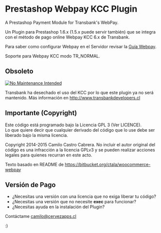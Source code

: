 Prestashop Webpay KCC Plugin
=================

A Prestashop Payment Module for Transbank's WebPay.

Un Plugin para Prestashop 1.6.x (1.5.x puede servir también)
que se integra con el método de pago online Webpay KCC 6.x de Transbank.

Para saber como configurar Webpay en el Servidor revisar la [Guía Webpay](https://github.com/clsource/guia-webpay).


Soporte para Webpay KCC modo TR_NORMAL.

## Obsoleto
[![No Maintenance Intended](http://unmaintained.tech/badge.svg)](http://unmaintained.tech/)

Transbank ha desechado el uso del KCC por lo que este plugin ya no será mantenido.
Más información en http://www.transbankdevelopers.cl

## Importante (Copyright)
Este código está programado bajo la Licencia GPL 3 (Ver LICENCE).  
Lo que quiere decir que cualquier derivado del código que lo use debe ser liberado bajo la misma licencia.

Copyright 2014-2015 Camilo Castro Cabrera.
No incluir el autor original del código es una infracción a la licencia GPLv3 y se pueden realizar acciones legales para quienes recurran en este acto.

Texto basado en README de https://bitbucket.org/ctala/woocommerce-webpay


## Versión de Pago

* ¿Necesitas una versión con una licencia que no exiga liberar tu código?
* ¿Necesitas una versión que no necesite **exec** para funcionar?
* ¿Necesitas ayuda en la instalación del Plugin?

Contáctame camilo@cervezapps.cl 

:)

